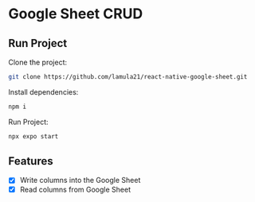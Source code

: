 # Google Sheet CRUD

## Run Project

Clone the project:

```bash
git clone https://github.com/lamula21/react-native-google-sheet.git
```

Install dependencies:

```bash
npm i
```

Run Project:

```bash
npx expo start
```

## Features

- [x] Write columns into the Google Sheet
- [x] Read columns from Google Sheet
